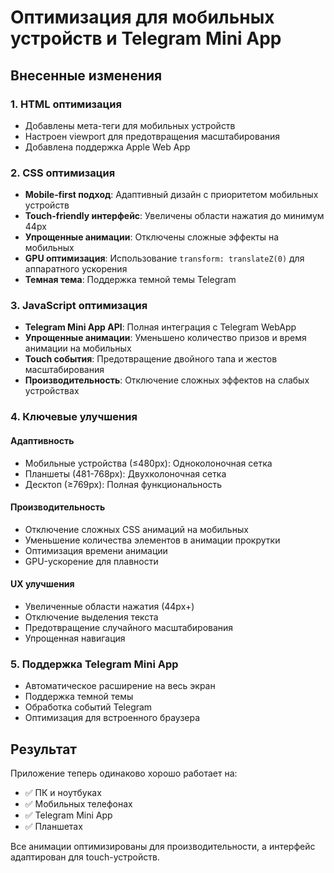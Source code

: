 # Оптимизация для мобильных устройств и Telegram Mini App

## Внесенные изменения

### 1. HTML оптимизация
- Добавлены мета-теги для мобильных устройств
- Настроен viewport для предотвращения масштабирования
- Добавлена поддержка Apple Web App

### 2. CSS оптимизация
- **Mobile-first подход**: Адаптивный дизайн с приоритетом мобильных устройств
- **Touch-friendly интерфейс**: Увеличены области нажатия до минимум 44px
- **Упрощенные анимации**: Отключены сложные эффекты на мобильных
- **GPU оптимизация**: Использование `transform: translateZ(0)` для аппаратного ускорения
- **Темная тема**: Поддержка темной темы Telegram

### 3. JavaScript оптимизация
- **Telegram Mini App API**: Полная интеграция с Telegram WebApp
- **Упрощенные анимации**: Уменьшено количество призов и время анимации на мобильных
- **Touch события**: Предотвращение двойного тапа и жестов масштабирования
- **Производительность**: Отключение сложных эффектов на слабых устройствах

### 4. Ключевые улучшения

#### Адаптивность
- Мобильные устройства (≤480px): Одноколоночная сетка
- Планшеты (481-768px): Двухколоночная сетка
- Десктоп (≥769px): Полная функциональность

#### Производительность
- Отключение сложных CSS анимаций на мобильных
- Уменьшение количества элементов в анимации прокрутки
- Оптимизация времени анимации
- GPU-ускорение для плавности

#### UX улучшения
- Увеличенные области нажатия (44px+)
- Отключение выделения текста
- Предотвращение случайного масштабирования
- Упрощенная навигация

### 5. Поддержка Telegram Mini App
- Автоматическое расширение на весь экран
- Поддержка темной темы
- Обработка событий Telegram
- Оптимизация для встроенного браузера

## Результат
Приложение теперь одинаково хорошо работает на:
- ✅ ПК и ноутбуках
- ✅ Мобильных телефонах
- ✅ Telegram Mini App
- ✅ Планшетах

Все анимации оптимизированы для производительности, а интерфейс адаптирован для touch-устройств.
